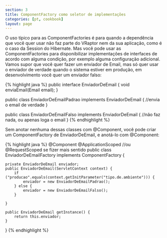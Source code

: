```yaml
---
section: 3
title: ComponentFactory como seletor de implementações
categories: [pt, cookbook]
layout: page
---
```


O uso típico para as ComponentFactories é para quando a dependência que você quer usar não faz parte do VRaptor nem da sua aplicação, como é o caso da Session do Hibernate.
Mas você pode usar as ComponentFactories para disponibilizar implementações de interfaces de acordo com alguma condição, por exemplo alguma configuração adicional.
Vamos supor que você quer fazer um enviador de Email, mas só quer usar o enviador de verdade quando o sistema estiver em produção, em desenvolvimento você quer um enviador falso:

{% highlight java %}
public interface EnviadorDeEmail {
    void enviaEmail(Email email);
}

public class EnviadorDeEmailPadrao implements EnviadorDeEmail {
    //envia o email de verdade
}

public class EnviadorDeEmailFalso implements EnviadorDeEmail {
    //não faz nada, ou apenas loga o email
}
{% endhighlight %}

Sem anotar nenhuma dessas classes com @Component, você pode criar um ComponentFactory de EnviadorDeEmail, e anotá-lo com @Component:

{% highlight java %}
@Component
@ApplicationScoped //ou @RequestScoped se fizer mais sentido
public class EnviadorDeEmailFactory implements ComponentFactory<EnviadorDeEmail> {

    private EnviadorDeEmail enviador;
    public EnviadorDeEmail(ServletContext context) {
        if ("producao".equals(context.getInitParameter("tipo.de.ambiente"))) {
            enviador = new EnviadorDeEmailPadrao();
        } else {
            enviador = new EnviadorDeEmailFalso();
        }

    }

    public EnviadorDeEmail getInstance() {
        return this.enviador;
    }
}
{% endhighlight %}
